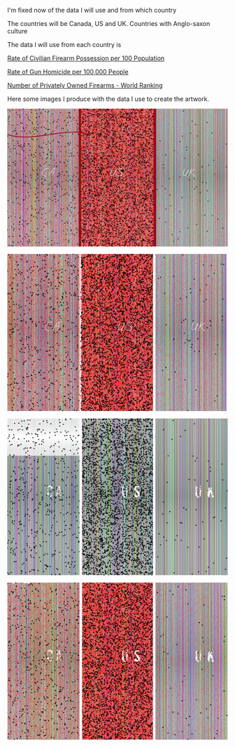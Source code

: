 I'm fixed now of the data I will use and from which country

The countries will be Canada, US and UK. Countries with Anglo-saxon culture

The data I will use from each country is

[Rate of Civilian Firearm Possession per 100 Population](http://www.gunpolicy.org/firearms/compare/194/rate_of_civilian_firearm_possession/31,192 "")

[Rate of Gun Homicide per 100,000 People](http://www.gunpolicy.org/firearms/compare/194/rate_of_gun_homicide/31,192 "")

[Number of Privately Owned Firearms - World Ranking](http://www.gunpolicy.org/firearms/compare/194/number_of_privately_owned_firearms_-_world_ranking/31,280 "")

Here some images I produce with the data I use to create the artwork.

![Example Image](../project_images/Draf.png?raw=true "Example Image")

![Example Image](../project_images/draft2.png?raw=true "Example Image")

![Example Image](../project_images/draft6.png?raw=true "Example Image")

![Example Image](../project_images/draft3.png?raw=true "Example Image")
